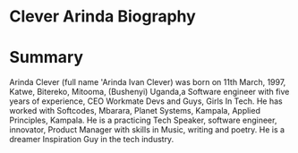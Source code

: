 # Clever Arinda Biography
# Summary

Arinda Clever (full name 'Arinda Ivan Clever) was born on 11th March, 1997, Katwe, Bitereko, Mitooma, (Bushenyi) 
Uganda,a Software engineer with five years of experience, CEO Workmate Devs and Guys, Girls In Tech. He has worked
with Softcodes, Mbarara, Planet Systems, Kampala, Applied Principles, Kampala. He is a practicing Tech Speaker, 
software engineer, innovator, Product Manager with skills in Music, writing and poetry. He is a dreamer Inspiration 
Guy in the tech industry.
